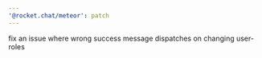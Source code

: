 ```yaml
---
'@rocket.chat/meteor': patch
---
```


fix an issue where wrong success message dispatches on changing user-roles

